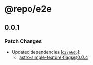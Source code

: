 # @repo/e2e

## 0.0.1
### Patch Changes

- Updated dependencies [[`c27e6d6`](https://github.com/sushichan044/astro-simple-feature-flags/commit/c27e6d634dad10d0edd17bb762b9b0aa34e4163f)]:
  - astro-simple-feature-flags@0.0.4
